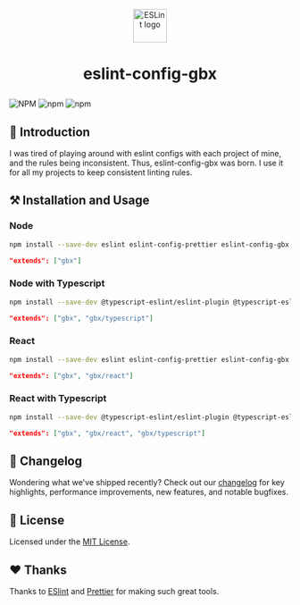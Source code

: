 <p style="text-align: center;"><img alt="ESLint logo" src="https://d33wubrfki0l68.cloudfront.net/204482ca413433c80cd14fe369e2181dd97a2a40/092e2/assets/img/logo.svg" width="60" /></p>

# <p style="text-align: center;">eslint-config-gbx</p>

![NPM](https://img.shields.io/npm/l/eslint-config-gbx?style=flat-square)
![npm](https://img.shields.io/npm/v/eslint-config-gbx?style=flat-square)
![npm](https://img.shields.io/npm/dw/eslint-config-gbx?style=flat-square)

## 👋 Introduction

I was tired of playing around with eslint configs with each project of mine, and the rules being inconsistent. Thus, eslint-config-gbx was born. I use it for all my projects to keep consistent linting rules.

## ⚒️ Installation and Usage

### Node

```bash
npm install --save-dev eslint eslint-config-prettier eslint-config-gbx eslint-plugin-import eslint-plugin-prettier eslint-plugin-simple-import-sort prettier
```

```json
"extends": ["gbx"]
```

### Node with Typescript

```bash
npm install --save-dev @typescript-eslint/eslint-plugin @typescript-eslint/parser eslint eslint-config-prettier eslint-config-gbx eslint-plugin-import eslint-plugin-prettier eslint-plugin-simple-import-sort prettier typescript
```

```json
"extends": ["gbx", "gbx/typescript"]
```

### React

```bash
npm install --save-dev eslint eslint-config-prettier eslint-config-gbx eslint-plugin-import eslint-plugin-jsx-a11y eslint-plugin-prettier eslint-plugin-react eslint-plugin-react-hooks eslint-plugin-simple-import-sort prettier
```

```json
"extends": ["gbx", "gbx/react"]
```

### React with Typescript

```bash
npm install --save-dev @typescript-eslint/eslint-plugin @typescript-eslint/parser eslint eslint-config-prettier eslint-config-gbx eslint-plugin-import eslint-plugin-jsx-a11y eslint-plugin-prettier eslint-plugin-react eslint-plugin-react-hooks eslint-plugin-simple-import-sort prettier typescript
```

```json
"extends": ["gbx", "gbx/react", "gbx/typescript"]
```

## 📖 Changelog

Wondering what we've shipped recently? Check out our [changelog](./CHANGELOG.md) for key highlights, performance improvements, new features, and notable bugfixes.

## 📝 License

Licensed under the [MIT License](./LICENSE).

## ❤️ Thanks

Thanks to [ESlint](https://eslint.org/) and [Prettier](https://prettier.io/) for making such great tools.
